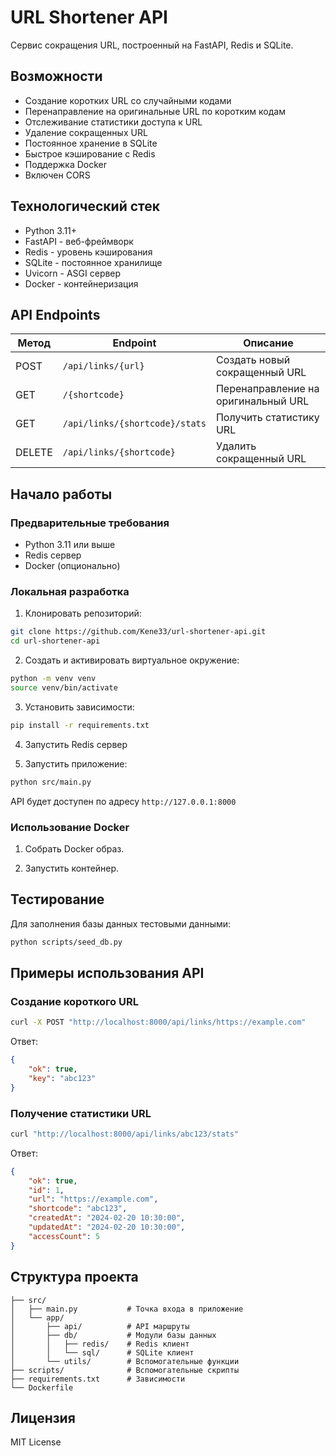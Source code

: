 # URL Shortener API

Сервис сокращения URL, построенный на FastAPI, Redis и SQLite.

## Возможности

- Создание коротких URL со случайными кодами
- Перенаправление на оригинальные URL по коротким кодам
- Отслеживание статистики доступа к URL
- Удаление сокращенных URL
- Постоянное хранение в SQLite
- Быстрое кэширование с Redis
- Поддержка Docker
- Включен CORS

## Технологический стек

- Python 3.11+
- FastAPI - веб-фреймворк
- Redis - уровень кэширования
- SQLite - постоянное хранилище
- Uvicorn - ASGI сервер
- Docker - контейнеризация

## API Endpoints

| Метод | Endpoint | Описание |
|--------|----------|-------------|
| POST | `/api/links/{url}` | Создать новый сокращенный URL |
| GET | `/{shortcode}` | Перенаправление на оригинальный URL |
| GET | `/api/links/{shortcode}/stats` | Получить статистику URL |
| DELETE | `/api/links/{shortcode}` | Удалить сокращенный URL |

## Начало работы

### Предварительные требования

- Python 3.11 или выше
- Redis сервер
- Docker (опционально)

### Локальная разработка

1. Клонировать репозиторий:
```bash
git clone https://github.com/Kene33/url-shortener-api.git
cd url-shortener-api
```

2. Создать и активировать виртуальное окружение:
```bash
python -m venv venv
source venv/bin/activate
```

3. Установить зависимости:
```bash
pip install -r requirements.txt
```

4. Запустить Redis сервер

5. Запустить приложение:
```bash
python src/main.py
```

API будет доступен по адресу `http://127.0.0.1:8000`

### Использование Docker

1. Собрать Docker образ.

2. Запустить контейнер.

## Тестирование

Для заполнения базы данных тестовыми данными:

```bash
python scripts/seed_db.py
```

## Примеры использования API

### Создание короткого URL

```bash
curl -X POST "http://localhost:8000/api/links/https://example.com"
```

Ответ:
```json
{
    "ok": true,
    "key": "abc123"
}
```

### Получение статистики URL

```bash
curl "http://localhost:8000/api/links/abc123/stats"
```

Ответ:
```json
{
    "ok": true,
    "id": 1,
    "url": "https://example.com",
    "shortcode": "abc123",
    "createdAt": "2024-02-20 10:30:00",
    "updatedAt": "2024-02-20 10:30:00",
    "accessCount": 5
}
```

## Структура проекта

```
├── src/
│   ├── main.py           # Точка входа в приложение
│   └── app/
│       ├── api/          # API маршруты
│       ├── db/           # Модули базы данных
│       │   ├── redis/    # Redis клиент
│       │   └── sql/      # SQLite клиент
│       └── utils/        # Вспомогательные функции
├── scripts/              # Вспомогательные скрипты
├── requirements.txt      # Зависимости
└── Dockerfile           
```

## Лицензия

MIT License